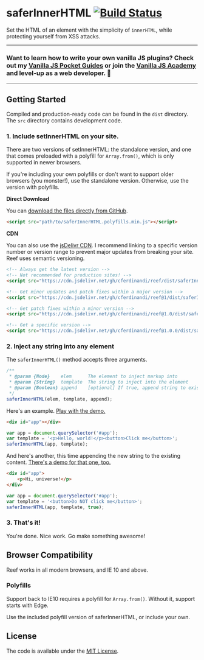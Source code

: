 # saferInnerHTML [![Build Status](https://travis-ci.org/cferdinandi/saferInnerHTML.svg)](https://travis-ci.org/cferdinandi/saferInnerHTML)
Set the HTML of an element with the simplicity of `innerHTML`, while protecting yourself from XSS attacks.

<hr>

### Want to learn how to write your own vanilla JS plugins? Check out my [Vanilla JS Pocket Guides](https://vanillajsguides.com/) or join the [Vanilla JS Academy](https://vanillajsacademy.com) and level-up as a web developer. 🚀

<hr>

## Getting Started

Compiled and production-ready code can be found in the `dist` directory. The `src` directory contains development code.

### 1. Include setInnerHTML on your site.

There are two versions of setInnerHTML: the standalone version, and one that comes preloaded with a polyfill for `Array.from()`, which is only supported in newer browsers.

If you're including your own polyfills or don't want to support older browsers (you monster!), use the standalone version. Otherwise, use the version with polyfills.

**Direct Download**

You can [download the files directly from GitHub](https://github.com/cferdinandi/saferInnerHTML/archive/master.zip).

```html
<script src="path/to/saferInnerHTML.polyfills.min.js"></script>
```

**CDN**

You can also use the [jsDelivr CDN](https://www.jsdelivr.com/package/gh/cferdinandi/saferInnerHTML?path=dist). I recommend linking to a specific version number or version range to prevent major updates from breaking your site. Reef uses semantic versioning.

```html
<!-- Always get the latest version -->
<!-- Not recommended for production sites! -->
<script src="https://cdn.jsdelivr.net/gh/cferdinandi/reef/dist/saferInnerHTML.polyfills.min.js"></script>

<!-- Get minor updates and patch fixes within a major version -->
<script src="https://cdn.jsdelivr.net/gh/cferdinandi/reef@1/dist/saferInnerHTML.polyfills.min.js"></script>

<!-- Get patch fixes within a minor version -->
<script src="https://cdn.jsdelivr.net/gh/cferdinandi/reef@1.0/dist/saferInnerHTML.polyfills.min.js"></script>

<!-- Get a specific version -->
<script src="https://cdn.jsdelivr.net/gh/cferdinandi/reef@1.0.0/dist/saferInnerHTML.polyfills.min.js"></script>
```

### 2. Inject any string into any element

The `saferInnerHTML()` method accepts three arguments.

```js
/**
 * @param {Node}    elem      The element to inject markup into
 * @param {String}  template  The string to inject into the element
 * @param {Boolean} append    [optional] If true, append string to existing content instead of replacing it
 */
saferInnerHTML(elem, template, append);
```

Here's an example. [Play with the demo.](https://codepen.io/cferdinandi/pen/PdPwga)

```html
<div id="app"></div>
```

```js
var app = document.querySelector('#app');
var template = '<p>Hello, world!</p><button>Click me</button>';
saferInnerHTML(app, template);
```

And here's another, this time appending the new string to the existing content. [There's a demo for that one, too.](https://codepen.io/cferdinandi/pen/RYWPbM)

```html
<div id="app">
    <p>Hi, universe!</p>
</div>
```

```js
var app = document.querySelector('#app');
var template = '<button>Do NOT click me</button>';
saferInnerHTML(app, template, true);
```

### 3. That's it!

You're done. Nice work. Go make something awesome!



## Browser Compatibility

Reef works in all modern browsers, and IE 10 and above.

### Polyfills

Support back to IE10 requires a polyfill for `Array.from()`. Without it, support starts with Edge.

Use the included polyfill version of saferInnerHTML, or include your own.



## License

The code is available under the [MIT License](LICENSE.md).